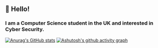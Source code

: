 ## 👋 Hello!
### I am a Computer Science student in the UK and interested in Cyber Security.
[![Anurag's GitHub stats](https://github-readme-stats.vercel.app/api?username=faderzz&theme=tokyonight)](https://github.com/anuraghazra/github-readme-stats)
[![Ashutosh's github activity graph](https://activity-graph.herokuapp.com/graph?username=faderzz&theme=rogue)](https://github.com/ashutosh00710/github-readme-activity-graph)
